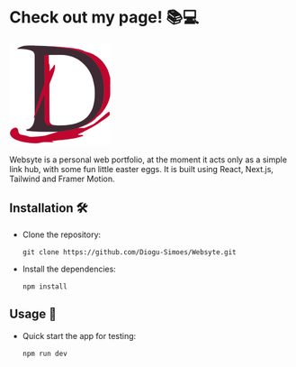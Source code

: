 # Check out my page! 📚💻

![logo](app\apple-icon.png)

Websyte is a personal web portfolio, at the moment it acts only as a simple link hub, with some fun little easter eggs. It is built using React, Next.js, Tailwind and Framer Motion.

## Installation 🛠️

- Clone the repository:

  ```shell
  git clone https://github.com/Diogu-Simoes/Websyte.git
  ```

- Install the dependencies:

  ```shell
  npm install
  ```

## Usage 🚩

- Quick start the app for testing:

  ```shell
  npm run dev
  ```
